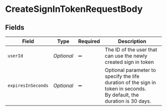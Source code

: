 # CreateSignInTokenRequestBody


## Fields

| Field                                                                                                                 | Type                                                                                                                  | Required                                                                                                              | Description                                                                                                           |
| --------------------------------------------------------------------------------------------------------------------- | --------------------------------------------------------------------------------------------------------------------- | --------------------------------------------------------------------------------------------------------------------- | --------------------------------------------------------------------------------------------------------------------- |
| `userId`                                                                                                              | *Optional<String>*                                                                                                    | :heavy_minus_sign:                                                                                                    | The ID of the user that can use the newly created sign in token                                                       |
| `expiresInSeconds`                                                                                                    | *Optional<Long>*                                                                                                      | :heavy_minus_sign:                                                                                                    | Optional parameter to specify the life duration of the sign in token in seconds.<br/>By default, the duration is 30 days. |